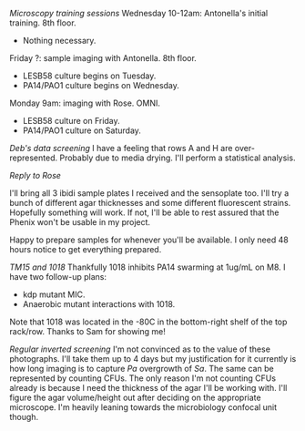 *Microscopy training sessions*
Wednesday 10-12am: Antonella's initial training. 8th floor.
- Nothing necessary.

Friday ?: sample imaging with Antonella. 8th floor.
- LESB58 culture begins on Tuesday.
- PA14/PAO1 culture begins on Wednesday.

Monday 9am: imaging with Rose. OMNI.
- LESB58 culture on Friday.
- PA14/PAO1 culture on Saturday.

*Deb's data screening*
I have a feeling that rows A and H are over-represented. Probably due to media drying. I'll perform a statistical analysis.

*Reply to Rose*

I'll bring all 3 ibidi sample plates I received and the sensoplate too.
I'll try a bunch of different agar thicknesses and some different fluorescent strains. Hopefully something will work. If not, I'll be able to rest assured that the Phenix won't be usable in my project.

Happy to prepare samples for whenever you'll be available. I only need 48 hours notice to get everything prepared.

*TM15 and 1018*
Thankfully 1018 inhibits PA14 swarming at 1ug/mL on M8. I have two follow-up plans:
- kdp mutant MIC.
- Anaerobic mutant interactions with 1018.

Note that 1018 was located in the -80C in the bottom-right shelf of the top rack/row. Thanks to Sam for showing me!

*Regular inverted screening*
I'm not convinced as to the value of these photographs. I'll take them up to 4 days but my justification for it currently is how long imaging is to capture *Pa* overgrowth of *Sa*. The same can be represented by counting CFUs.
The only reason I'm not counting CFUs already is because I need the thickness of the agar I'll be working with. I'll figure the agar volume/height out after deciding on the appropriate microscope.
I'm heavily leaning towards the microbiology confocal unit though.